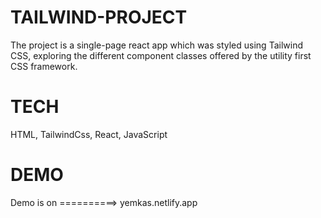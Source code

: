 # TAILWIND-PROJECT
The project is a single-page react app which was styled using Tailwind CSS, exploring the
different component classes offered by the utility first CSS framework.
# TECH
HTML, TailwindCss, React, JavaScript 
# DEMO
Demo is on ==========>  yemkas.netlify.app

